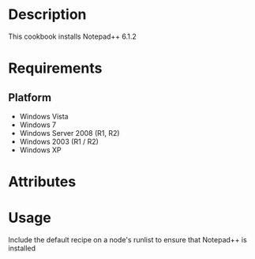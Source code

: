 Description
===========

This cookbook installs Notepad++ 6.1.2

Requirements
============

Platform
--------

* Windows Vista
* Windows 7
* Windows Server 2008 (R1, R2)
* Windows 2003 (R1 / R2)
* Windows XP


Attributes
==========

Usage
=====

Include the default recipe on a node's runlist to ensure that Notepad++ is installed



